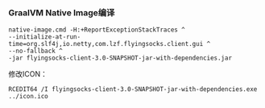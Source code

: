 
### GraalVM Native Image编译
```
native-image.cmd -H:+ReportExceptionStackTraces ^
--initialize-at-run-time=org.slf4j,io.netty,com.lzf.flyingsocks.client.gui ^
--no-fallback ^
-jar flyingsocks-client-3.0-SNAPSHOT-jar-with-dependencies.jar
```
修改ICON：
```
RCEDIT64 /I flyingsocks-client-3.0-SNAPSHOT-jar-with-dependencies.exe ../icon.ico
```